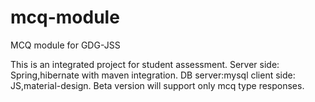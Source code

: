 # mcq-module
MCQ module for GDG-JSS

This is an integrated project for student assessment.
Server side: Spring,hibernate with maven integration.
DB server:mysql
client side: JS,material-design.
Beta version will support only mcq type responses.
